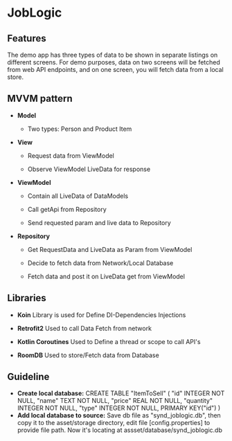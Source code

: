 # JobLogic

## Features

The demo app has three types of data to be shown in separate listings on different screens.
For demo purposes, data on two screens will be fetched from web API endpoints, and on one
screen, you will fetch data from a local store.
 
## MVVM pattern

- **Model** 
  - Two types: Person and Product Item
 
- **View** 
  - Request data from ViewModel
  
  - Observe ViewModel LiveData for response  

- **ViewModel**  
  - Contain all LiveData of DataModels   
  
  - Call getApi from Repository
  
  - Send requested param and live data to Repository  

- **Repository** 
  - Get RequestData and LiveData as Param from ViewModel 
  
  - Decide to fetch data from Network/Local Database 
  
  - Fetch data and post it on LiveData get from ViewModel
            
## Libraries   

- **Koin**  Library is used for Define DI-Dependencies Injections

- **Retrofit2** Used to call Data Fetch from network

- **Kotlin Coroutines** Used to Define a thread or scope to call API's 

- **RoomDB** Used to store/Fetch data from Database

## Guideline

- **Create local database:** CREATE TABLE "ItemToSell" ( "id" INTEGER NOT NULL, "name" TEXT NOT NULL, "price" REAL NOT NULL, "quantity" INTEGER NOT NULL, "type" INTEGER NOT NULL, PRIMARY KEY("id") )
- **Add local database to source:** Save db file as "synd_joblogic.db", then copy it to the asset/storage directory, edit file [config.properties] to provide file path. Now it's locating at assset/database/synd_joblogic.db



